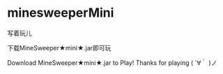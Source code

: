 # minesweeperMini
写着玩儿

下载MineSweeper★mini★.jar即可玩

Download MineSweeper★mini★.jar to Play!
Thanks for playing ( ´∀｀ )ノ
